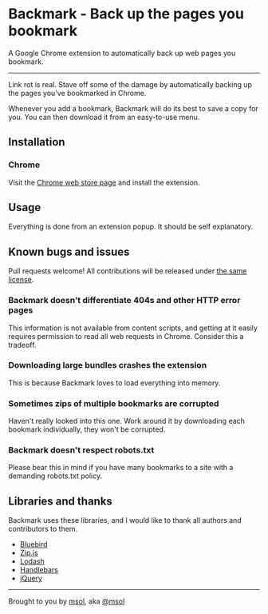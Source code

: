 # Backmark - Back up the pages you bookmark

A Google Chrome extension to automatically back up web pages you bookmark.

------------------------

Link rot is real. Stave off some of the damage by automatically backing up the pages you've bookmarked in Chrome.

Whenever you add a bookmark, Backmark will do its best to save a copy for you. You can then download it from an easy-to-use menu.


## Installation


### Chrome

Visit the [Chrome web store page](https://chrome.google.com/webstore/detail/backmark-back-up-the-page/cmbflafdbcidlkkdhbmechbcpmnbcfjf) and install the extension.


## Usage

Everything is done from an extension popup. It should be self explanatory.


## Known bugs and issues

Pull requests welcome! All contributions will be released under [the same license](LICENSE.md).


### Backmark doesn't differentiate 404s and other HTTP error pages

This information is not available from content scripts, and getting at it easily requires permission to read all web requests in Chrome. Consider this a tradeoff.


### Downloading large bundles crashes the extension

This is because Backmark loves to load everything into memory.


### Sometimes zips of multiple bookmarks are corrupted

Haven't really looked into this one. Work around it by downloading each bookmark individually, they won't be corrupted.


### Backmark doesn't respect robots.txt

Please bear this in mind if you have many bookmarks to a site with a demanding robots.txt policy.


## Libraries and thanks

Backmark uses these libraries, and I would like to thank all authors and contributors to them.

* [Bluebird](https://github.com/petkaantonov/bluebird)
* [Zip.js](https://gildas-lormeau.github.io/zip.js/)
* [Lodash](https://lodash.com/)
* [Handlebars](http://handlebarsjs.com/)
* [jQuery](https://jquery.com/)

------------------------

Brought to you by [msol](http://msol.io/), aka [@msol](https://twitter.com/msol)
